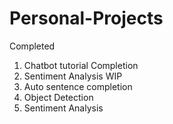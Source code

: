 # Personal-Projects
 Completed
1. Chatbot tutorial Completion
2. Sentiment Analysis
 WIP
1. Auto sentence completion
2. Object Detection
3. Sentiment Analysis

